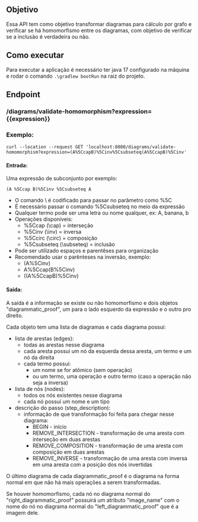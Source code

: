 ## Objetivo
Essa API tem como objetivo transformar diagramas para cálculo por grafo e
verificar se há homomorfismo entre os diagramas, com objetivo de verificar
se a inclusão é verdadeira ou não.


## Como executar

Para executar a aplicação é necessário ter java 17 configurado na máquina e rodar o comando
``.\gradlew bootRun`` na raiz do projeto.

## Endpoint

### /diagrams/validate-homomorphism?expression={{expression}}

### Exemplo:
    curl --location --request GET 'localhost:8080/diagrams/validate-homomorphism?expression=(A%5CcapB)%5Cinv%5Csubseteq(A%5CcapB)%5Cinv'
#### Entrada:
    
Uma expressão de subconjunto por exemplo:
  
    (A %5Ccap B)%5Cinv %5Csubseteq A

- O comando \ é codificado para passar no parâmetro como %5C
- É necessário passar o comando %5Csubseteq no meio da expressão
- Qualquer termo pode ser uma letra ou nome qualquer, ex: A, banana, b
- Operações disponíveis:
  - %5Ccap (\cap) = interseção
  - %5Cinv (\inv) = inversa
  - %5Ccirc (\circ) = composição
  - %5Csubseteq (\subseteq) = inclusão
- Pode ser utilizado espaços e parentêses para organização
- Recomendado usar o parênteses na inversão, exemplo:
  - (A%5Cinv) 
  - A%5Ccap(B%5Cinv)
  - ((A%5CcapB)%5Cinv)

#### Saída:

A saída é a informação se existe ou não homomorfismo e 
dois objetos "diagrammatic_proof", um para o
lado esquerdo da expressão e o outro pro direito.

Cada objeto tem uma lista de diagramas e cada diagrama possui:

  - lista de arestas (edges):
    - todas as arestas nesse diagrama
    - cada aresta possui um nó da esquerda dessa aresta, um termo e um nó da direita
    - cada termo possui:
      - um nome se for atômico (sem operação)
      - ou um termo, uma operação e outro termo (caso a operação não seja a inversa)
  - lista de nós (nodes):
    - todos os nós existentes nesse diagrama
    - cada nó possui um nome e um tipo
  - descrição do passo (step_description):
    - informação de que transformação foi feita para chegar nesse diagrama:
      - BEGIN - início
      - REMOVE_INTERSECTION - transformação de uma aresta com interseção em duas arestas
      - REMOVE_COMPOSITION - transformação de uma aresta com composição em duas arestas
      - REMOVE_INVERSE - transformação de uma aresta com inversa em uma aresta com a posição dos nós invertidas
  
O último diagrama de cada diagrammatic_proof é o diagrama na forma normal em que não há mais operações a serem transformadas.

Se houver homomorfismo, cada nó no diagrama normal do "right_diagrammatic_proof" possuirá
um atributo "image_name" com o nome do nó no diagrama normal do "left_diagrammatic_proof" que é a imagem
dele.

